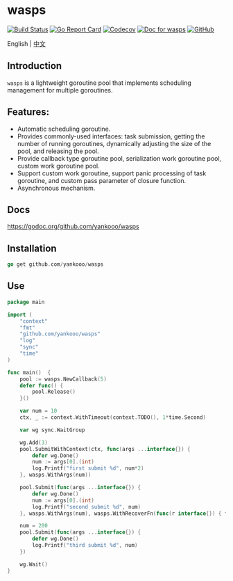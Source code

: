 # wasps

[![Build Status](https://travis-ci.com/yankooo/wasps.svg?branch=master)](https://travis-ci.com/yankooo/wasps) [![Go Report Card](https://goreportcard.com/badge/github.com/yankooo/wasps)](https://goreportcard.com/report/github.com/yankooo/wasps) [![Codecov](https://img.shields.io/codecov/c/github/yankooo/wasps/master)](https://codecov.io/gh/yankooo/wasps) [![Doc for wasps](https://img.shields.io/badge/go.dev-doc-007d9c?style=flat&logo=appveyor)](https://pkg.go.dev/github.com/yankooo/wasps?tab=doc) [![GitHub](https://img.shields.io/github/license/yankooo/wasps)](https://github.com/yankooo/wasps/blob/master/LICENSE)

English | [中文](README_ZH.md)

## Introduction

`wasps` is a lightweight goroutine pool that implements scheduling management for multiple goroutines.

## Features:

- Automatic scheduling goroutine.
- Provides commonly-used interfaces: task submission, getting the number of running goroutines, dynamically adjusting the size of the pool, and releasing the pool.
- Provide callback type goroutine pool, serialization work goroutine pool, custom work goroutine pool.
- Support custom work goroutine, support panic processing of task goroutine, and custom pass parameter of closure function.
- Asynchronous mechanism.

## Docs

https://godoc.org/github.com/yankooo/wasps

## Installation

``` go
go get github.com/yankooo/wasps
```

## Use
``` go
package main

import (
	"context"
	"fmt"
	"github.com/yankooo/wasps"
	"log"
	"sync"
	"time"
)

func main()  {
	pool := wasps.NewCallback(5)
	defer func() {
		pool.Release()
	}()

	var num = 10
	ctx, _ := context.WithTimeout(context.TODO(), 1*time.Second)

	var wg sync.WaitGroup

	wg.Add(3)
	pool.SubmitWithContext(ctx, func(args ...interface{}) {
		defer wg.Done()
		num := args[0].(int)
		log.Printf("first submit %d", num*2)
	}, wasps.WithArgs(num))

	pool.Submit(func(args ...interface{}) {
		defer wg.Done()
		num := args[0].(int)
		log.Printf("second submit %d", num)
	}, wasps.WithArgs(num), wasps.WithRecoverFn(func(r interface{}) { fmt.Printf("catch panic: %+v\n", r) }))

	num = 200
	pool.Submit(func(args ...interface{}) {
		defer wg.Done()
		log.Printf("third submit %d", num)
	})

	wg.Wait()
}
```

